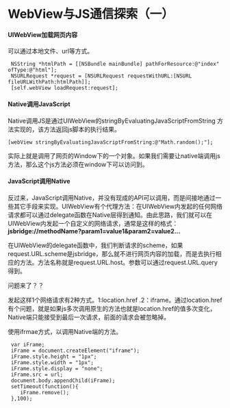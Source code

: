 # WebView与JS通信探索（一）

#### UIWebView加载网页内容

可以通过本地文件、url等方式。

```
 NSString *htmlPath = [[NSBundle mainBundle] pathForResource:@"index" ofType:@"html"];   
 NSURLRequest *request = [NSURLRequest requestWithURL:[NSURL fileURLWithPath:htmlPath]];
 [self.webView loadRequest:request];
```





#### Native调用JavaScript

Native调用JS是通过UIWebView的stringByEvaluatingJavaScriptFromString 方法实现的，该方法返回js脚本的执行结果。

```
[webView stringByEvaluatingJavaScriptFromString:@"Math.random();"];
```

实际上就是调用了网页的Window下的一个对象。如果我们需要让native端调用js方法，那么这个js方法必须在window下可以访问到。



#### JavaScript调用Native



反过来，JavaScript调用Native，并没有现成的API可以调用，而是间接地通过一些其它手段来实现。UIWebView有个代理方法：在UIWebView内发起的任何网络请求都可以通过delegate函数在Native层得到通知。由此思路，我们就可以在UIWebView内发起一个自定义的网络请求，通常是这样的格式：**jsbridge://methodName?param1=value1&param2=value2...**



在UIWebView的delegate函数中，我们判断请求的scheme，如果request.URL.scheme是jsbridge，那么就不进行网页内容的加载，而是去执行相应的方法。方法名称就是request.URL.host。参数可以通过request.URL.query得到。

问题来了？？

发起这样1个网络请求有2种方式。1:location.href .2：iframe。通过location.href有个问题，就是如果js多次调用原生的方法也就是location.href的值多次变化，Native端只能接受到最后一次请求，前面的请求会被忽略掉。



使用ifrmae方式，以调用Native端的方法。



```
 var iFrame;
 iFrame = document.createElement("iframe");
 iFrame.style.height = "1px";
 iFrame.style.width = "1px";
 iFrame.style.display = "none";
 iFrame.src = url;
 document.body.appendChild(iFrame);
 setTimeout(function(){
    iFrame.remove();
 },100);
```









